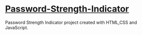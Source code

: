 # [Password-Strength-Indicator](https://pauloskatostaris.github.io/Password-Strength-Indicator/)
Password Strength Indicator project created with HTML,CSS and JavaScript.
